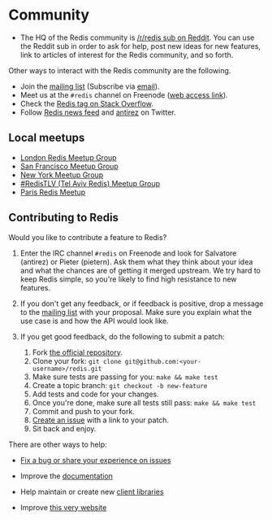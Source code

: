 Community
===

* The HQ of the Redis community is [/r/redis sub on Reddit](https://www.reddit.com/r/redis/). You can use the Reddit sub in order to ask for help, post new ideas for new features, link to articles of interest for the Redis community, and so forth.

Other ways to interact with the Redis community are the following.

* Join the [mailing list](http://groups.google.com/group/redis-db) (Subscribe via [email](mailto:redis-db+subscribe@googlegroups.com)).
* Meet us at the `#redis` channel on Freenode ([web access link](http://webchat.freenode.net/?channels=redis)).
* Check the [Redis tag on Stack Overflow](http://stackoverflow.com/questions/tagged/redis?sort=newest&pageSize=30).
* Follow [Redis news feed](http://twitter.com/redisfeed) and [antirez](http://twitter.com/antirez) on Twitter.

Local meetups
---

* [London Redis Meetup Group](https://www.meetup.com/Redis-London)
* [San Francisco Meetup Group](https://sfmeetup.redis.io)
* [New York Meetup Group](https://www.meetup.com/New-York-REDIS-Meetup)
* [#RedisTLV (Tel Aviv Redis) Meetup Group](https://www.meetup.com/Tel-Aviv-Redis-Meetup)
* [Paris Redis Meetup](https://www.meetup.com/Paris-Redis-Meetup/)

Contributing to Redis
---

Would you like to contribute a feature to Redis?

1. Enter the IRC channel `#redis` on Freenode and look for Salvatore (antirez) or Pieter (pietern).
Ask them what they think about your idea and what the chances are of getting it merged upstream.
We try hard to keep Redis simple, so you're likely to find high resistance to new features.

2. If you don't get any feedback, or if feedback is positive, drop a message to the
[mailing list](http://groups.google.com/group/redis-db) with your proposal. Make sure you explain
what the use case is and how the API would look like.

3. If you get good feedback, do the following to submit a patch:

    1. Fork [the official repository](http://github.com/antirez/redis).
    2. Clone your fork: `git clone git@github.com:<your-username>/redis.git`
    3. Make sure tests are passing for you: `make && make test`
    4. Create a topic branch: `git checkout -b new-feature`
    5. Add tests and code for your changes.
    6. Once you're done, make sure all tests still pass: `make && make test`
    7. Commit and push to your fork.
    8. [Create an issue](https://github.com/antirez/redis/issues) with a link to your patch.
    9. Sit back and enjoy.

There are other ways to help:

* [Fix a bug or share your experience on issues](https://github.com/antirez/redis/issues)

* Improve the [documentation](http://github.com/antirez/redis-doc)

* Help maintain or create new [client libraries](/clients)

* Improve [this very website](http://github.com/antirez/redis-io)
